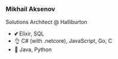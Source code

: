 ### Mikhail Aksenov

Solutions Architect @ Halliburton

* 💕 Elixir, SQL
* 👌 C# (with .netcore), JavaScript, Go, C
* 🤢 Java, Python

